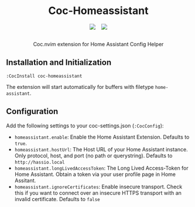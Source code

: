 <div align="center">
<h1>Coc-Homeassistant</h1>
<div style="display: flex; justify-content: center;">
  <a style="margin-right: 0.5rem;" href="https://circleci.com/gh/danielwelch/coc-homeassistant">
    <img src="https://circleci.com/gh/danielwelch/coc-homeassistant.svg?style=svg">
  </a>
  <a style="margin-left: 0.5rem;" href="https://www.npmjs.com/package/coc-homeassistant">
    <img src="https://img.shields.io/npm/dw/coc-homeassistant.svg?logo=npm&style=flat-square">
  </a>
</div>
<br>
<p>Coc.nvim extension for Home Assistant Config Helper</p>
</div>

## Installation and Initialization
`:CocInstall coc-homeassistant`

The extension will start automatically for buffers with filetype `home-assistant`.

## Configuration
Add the following settings to your coc-settings.json (`:CocConfig`):

- `homeassistant.enable`: Enable the Home Assistant Extension. Defaults to `true`.
- `homeassistant.hostUrl`: The Host URL of your Home Assistant instance. Only protocol, host, and port (no path or querystring). Defaults to `http://hassio.local`
- `homeassistant.longLivedAccessToken`: The Long Lived Access-Token for Home Assistant. Obtain a token via your user profile page in Home Assitant.
- `homeassistant.ignoreCertificates`: Enable insecure transport. Check this if you want to connect over an insecure HTTPS transport with an invalid certificate. Defaults to `false`
